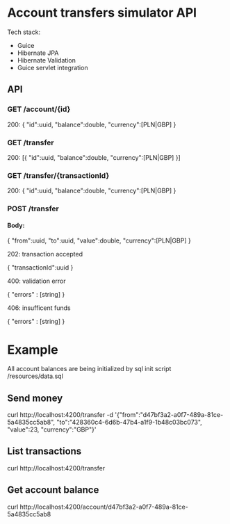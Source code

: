 # Account transfers simulator API

Tech stack:
- Guice
- Hibernate JPA
- Hibernate Validation
- Guice servlet integration

## API

### GET /account/{id}

200: 
{
  "id":uuid,
  "balance":double,
  "currency":[PLN|GBP]
}

### GET /transfer

200:
[{
  "id":uuid,
  "balance":double,
  "currency":[PLN|GBP]
}]

### GET /transfer/{transactionId}

200:
{
  "id":uuid,
  "balance":double,
  "currency":[PLN|GBP]
}

### POST /transfer
#### Body:
{
  "from":uuid, 
  "to":uuid, 
  "value":double, 
  "currency":[PLN|GBP]
}

202: transaction accepted

{
  "transactionId":uuid
}

400: validation error

{
  "errors" : [string]
}

406: insufficent funds

{
  "errors" : [string]
}


# Example

All account balances are being initialized by sql init script /resources/data.sql

## Send money

curl http://localhost:4200/transfer -d '{"from":"d47bf3a2-a0f7-489a-81ce-5a4835cc5ab8", "to":"428360c4-6d6b-47b4-a1f9-1b48c03bc073", "value":23, "currency":"GBP"}'

## List transactions

curl http://localhost:4200/transfer

## Get account balance

curl http://localhost:4200/account/d47bf3a2-a0f7-489a-81ce-5a4835cc5ab8